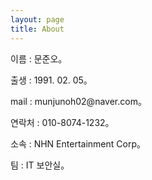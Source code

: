 ```yaml
---
layout: page
title: About
---
```


이름 : 문준오。
<p>
출생 : 1991. 02. 05。
<p>
mail : munjunoh02@naver.com。
<p>
연락처 : 010-8074-1232。
<p>
소속 : NHN Entertainment Corp。
<p>
팀 : IT 보안실。
<p>
